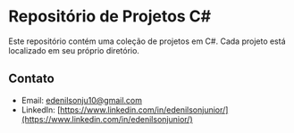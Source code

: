 # Repositório de Projetos C#

Este repositório contém uma coleção de projetos em C#. Cada projeto está localizado em seu próprio diretório.


## Contato

- Email: edenilsonju10@gmail.com
- LinkedIn: [https://www.linkedin.com/in/edenilsonjunior/](https://www.linkedin.com/in/edenilsonjunior/)
